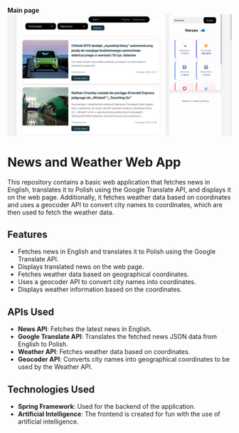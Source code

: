 **Main page**
![main](./images/main.png)

# News and Weather Web App

This repository contains a basic web application that fetches news in English, translates it to Polish using the Google Translate API, and displays it on the web page. Additionally, it fetches weather data based on coordinates and uses a geocoder API to convert city names to coordinates, which are then used to fetch the weather data.

## Features

- Fetches news in English and translates it to Polish using the Google Translate API.
- Displays translated news on the web page.
- Fetches weather data based on geographical coordinates.
- Uses a geocoder API to convert city names into coordinates.
- Displays weather information based on the coordinates.

## APIs Used

- **News API**: Fetches the latest news in English.
- **Google Translate API**: Translates the fetched news JSON data from English to Polish.
- **Weather API**: Fetches weather data based on coordinates.
- **Geocoder API**: Converts city names into geographical coordinates to be used by the Weather API.

## Technologies Used

- **Spring Framework**: Used for the backend of the application.
- **Artificial Intelligence**: The frontend is created for fun with the use of artificial intelligence.

